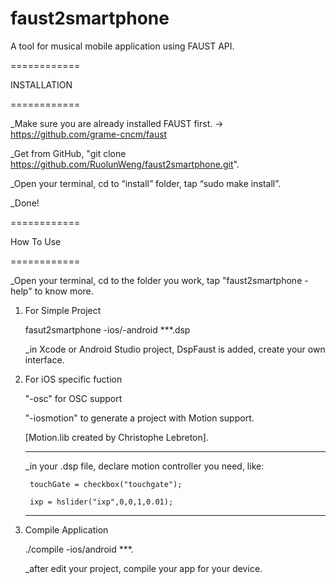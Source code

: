 # faust2smartphone
A tool for musical mobile application using FAUST API.

============

INSTALLATION

============

_Make sure you are already installed FAUST first. -> https://github.com/grame-cncm/faust

_Get from GitHub, "git clone https://github.com/RuolunWeng/faust2smartphone.git".
 
_Open your terminal, cd to “install” folder, tap “sudo make install”.

_Done!


============

How To Use

============

_Open your terminal, cd to the folder you work, tap "faust2smartphone -help" to know more.


1) For Simple Project

    fasut2smartphone -ios/-android ***.dsp
   
   _in Xcode or Android Studio project, DspFaust is added, create your own interface. 

2) For iOS specific fuction

    "-osc" for OSC support
    
    "-iosmotion" to generate a project with Motion support.

    [Motion.lib created by Christophe Lebreton].

    --------------------------------------------------------------

    _in your .dsp file, declare motion controller you need, like:

        touchGate = checkbox("touchgate");

        ixp = hslider("ixp",0,0,1,0.01);

    -------------------------------------------------------------
    
3) Compile Application
    
    ./compile -ios/android ***.

    _after edit your project, compile your app for your device.


